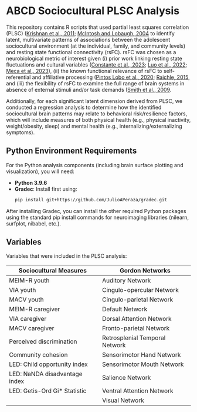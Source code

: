 # ABCD Sociocultural PLSC Analysis

This repository contains R scripts that used partial least squares correlation (PLSC) ([Krishnan et al., 2011](https://pubmed.ncbi.nlm.nih.gov/20656037/); [McIntosh and Lobaugh, 2004](https://pubmed.ncbi.nlm.nih.gov/15501095/_) to identify latent, multivariate patterns of associations between the adolescent sociocultural environment (at the individual, family, and community levels) and resting state functional connectivity (rsFC). rsFC was chosen as a neurobiological metric of interest given (i) prior work linking resting state fluctuations and cultural variables ([Constante et al., 2023](https://pubmed.ncbi.nlm.nih.gov/35429195/); [Luo et al., 2022](https://pubmed.ncbi.nlm.nih.gov/34160613/); [Meca et al., 2023](https://www.sciencedirect.com/science/article/pii/S2667174323000137)), (ii) the known functional relevance of rsFC to self-referential and affiliative processing ([Pintos Lobo et al., 2020](https://pubmed.ncbi.nlm.nih.gov/36436737/); [Raichle, 2015](https://pubmed.ncbi.nlm.nih.gov/25938726/_), and (iii) the flexibility of rsFC to examine the full range of brain systems in absence of external stimuli and/or task demands ([Smith et al., 2009](https://www.pnas.org/doi/10.1073/pnas.0905267106_). 

Additionally, for each significant latent dimension derived from PLSC, we conducted a regression analysis to determine how the identified sociocultural brain patterns may relate to behavioral risk/resilience factors, which will include measures of both physical health (e.g., physical inactivity, weight/obesity, sleep) and mental health (e.g., internalizing/externalizing symptoms).

## Python Environment Requirements

For the Python analysis components (including brain surface plotting and visualization), you will need:

- **Python 3.9.6**
- **Gradec**: Install first using:
  ```bash
  pip install git+https://github.com/JulioAPeraza/gradec.git
  ```

After installing Gradec, you can install the other required Python packages using the standard pip install commands for neuroimaging libraries (nilearn, surfplot, nibabel, etc.).

## Variables

Variables that were included in the PLSC analysis:

| Sociocultural Measures          | Gordon Networks                  |
|----------------------------------|----------------------------------|
| MEIM-R youth                      | Auditory Network                 |
| VIA youth                          | Cingulo-opercular Network        |
| MACV youth                          | Cingulo-parietal Network         |
| MEIM-R caregiver                    | Default Network                  |
| VIA caregiver                        | Dorsal Attention Network         |
| MACV caregiver                        | Fronto-parietal Network          |
| Perceived discrimination              | Retrosplenial Temporal Network   |
| Community cohesion                     | Sensorimotor Hand Network        |
| LED: Child opportunity index           | Sensorimotor Mouth Network       |
| LED: NaNDA disadvantage index          | Salience Network                 |
| LED: Getis-Ord Gi* Statistic           | Ventral Attention Network        |
|                                          | Visual Network                   |

